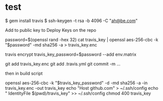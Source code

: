 # test

$ gem install travis
$ ssh-keygen -t rsa -b 4096 -C "ah@be.com"

Add to public key to Deploy Keys on the repo

password=$(openssl rand -hex 32)
cat travis_key | openssl aes-256-cbc -k "$password" -md sha256 -a  > travis_key.enc

travis encrypt travis_key_password=$password --add env.matrix

git add travis_key.enc
git add .travis.yml
git commit -m ...

then in build script

openssl aes-256-cbc -k "$travis_key_password" -d -md sha256 -a -in travis_key.enc -out travis_key
echo "Host github.com" > ~/.ssh/config
echo "  IdentityFile  $(pwd)/travis_key" >> ~/.ssh/config
chmod 400 travis_key
